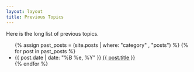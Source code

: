 ```yaml
---
layout: layout
title: Previous Topics
---
```


<section class="content">

Here is the long list of previous topics.

<ul class="listing">
{% assign past_posts = (site.posts | where: "category" , "posts") %}
{% for post in past_posts %}
<li><span>{{ post.date | date: "%B %e, %Y" }}</span> <a href="{{ site.url }}{{ post.url }}">{{ post.title }}</a></li>
{% endfor %}
</ul>

</section>
